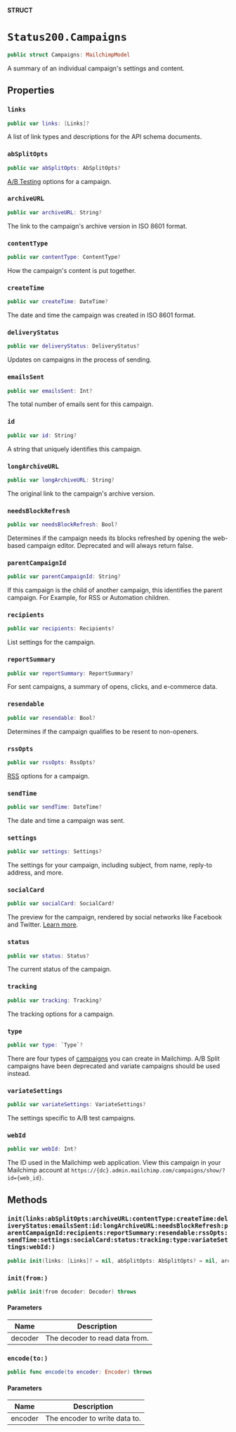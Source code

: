 **STRUCT**

# `Status200.Campaigns`

```swift
public struct Campaigns: MailchimpModel
```

A summary of an individual campaign's settings and content.

## Properties
### `links`

```swift
public var links: [Links]?
```

A list of link types and descriptions for the API schema documents.

### `abSplitOpts`

```swift
public var abSplitOpts: AbSplitOpts?
```

[A/B Testing](https://mailchimp.com/help/about-ab-testing-campaigns/) options for a campaign.

### `archiveURL`

```swift
public var archiveURL: String?
```

The link to the campaign's archive version in ISO 8601 format.

### `contentType`

```swift
public var contentType: ContentType?
```

How the campaign's content is put together.

### `createTime`

```swift
public var createTime: DateTime?
```

The date and time the campaign was created in ISO 8601 format.

### `deliveryStatus`

```swift
public var deliveryStatus: DeliveryStatus?
```

Updates on campaigns in the process of sending.

### `emailsSent`

```swift
public var emailsSent: Int?
```

The total number of emails sent for this campaign.

### `id`

```swift
public var id: String?
```

A string that uniquely identifies this campaign.

### `longArchiveURL`

```swift
public var longArchiveURL: String?
```

The original link to the campaign's archive version.

### `needsBlockRefresh`

```swift
public var needsBlockRefresh: Bool?
```

Determines if the campaign needs its blocks refreshed by opening the web-based campaign editor. Deprecated and will always return false.

### `parentCampaignId`

```swift
public var parentCampaignId: String?
```

If this campaign is the child of another campaign, this identifies the parent campaign. For Example, for RSS or Automation children.

### `recipients`

```swift
public var recipients: Recipients?
```

List settings for the campaign.

### `reportSummary`

```swift
public var reportSummary: ReportSummary?
```

For sent campaigns, a summary of opens, clicks, and e-commerce data.

### `resendable`

```swift
public var resendable: Bool?
```

Determines if the campaign qualifies to be resent to non-openers.

### `rssOpts`

```swift
public var rssOpts: RssOpts?
```

[RSS](https://mailchimp.com/help/share-your-blog-posts-with-mailchimp/) options for a campaign.

### `sendTime`

```swift
public var sendTime: DateTime?
```

The date and time a campaign was sent.

### `settings`

```swift
public var settings: Settings?
```

The settings for your campaign, including subject, from name, reply-to address, and more.

### `socialCard`

```swift
public var socialCard: SocialCard?
```

The preview for the campaign, rendered by social networks like Facebook and Twitter. [Learn more](https://mailchimp.com/help/enable-and-customize-social-cards/).

### `status`

```swift
public var status: Status?
```

The current status of the campaign.

### `tracking`

```swift
public var tracking: Tracking?
```

The tracking options for a campaign.

### `type`

```swift
public var type: `Type`?
```

There are four types of [campaigns](https://mailchimp.com/help/getting-started-with-campaigns/) you can create in Mailchimp. A/B Split campaigns have been deprecated and variate campaigns should be used instead.

### `variateSettings`

```swift
public var variateSettings: VariateSettings?
```

The settings specific to A/B test campaigns.

### `webId`

```swift
public var webId: Int?
```

The ID used in the Mailchimp web application. View this campaign in your Mailchimp account at `https://{dc}.admin.mailchimp.com/campaigns/show/?id={web_id}`.

## Methods
### `init(links:abSplitOpts:archiveURL:contentType:createTime:deliveryStatus:emailsSent:id:longArchiveURL:needsBlockRefresh:parentCampaignId:recipients:reportSummary:resendable:rssOpts:sendTime:settings:socialCard:status:tracking:type:variateSettings:webId:)`

```swift
public init(links: [Links]? = nil, abSplitOpts: AbSplitOpts? = nil, archiveURL: String? = nil, contentType: ContentType? = nil, createTime: DateTime? = nil, deliveryStatus: DeliveryStatus? = nil, emailsSent: Int? = nil, id: String? = nil, longArchiveURL: String? = nil, needsBlockRefresh: Bool? = nil, parentCampaignId: String? = nil, recipients: Recipients? = nil, reportSummary: ReportSummary? = nil, resendable: Bool? = nil, rssOpts: RssOpts? = nil, sendTime: DateTime? = nil, settings: Settings? = nil, socialCard: SocialCard? = nil, status: Status? = nil, tracking: Tracking? = nil, type: Type? = nil, variateSettings: VariateSettings? = nil, webId: Int? = nil)
```

### `init(from:)`

```swift
public init(from decoder: Decoder) throws
```

#### Parameters

| Name | Description |
| ---- | ----------- |
| decoder | The decoder to read data from. |

### `encode(to:)`

```swift
public func encode(to encoder: Encoder) throws
```

#### Parameters

| Name | Description |
| ---- | ----------- |
| encoder | The encoder to write data to. |